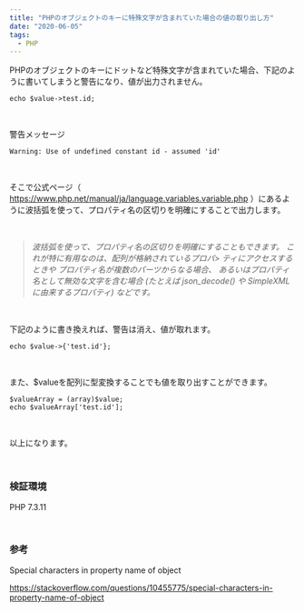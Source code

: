 ```yaml
---
title: "PHPのオブジェクトのキーに特殊文字が含まれていた場合の値の取り出し方"
date: "2020-06-05"
tags:
  - PHP
---
```


PHPのオブジェクトのキーにドットなど特殊文字が含まれていた場合、下記のように書いてしまうと警告になり、値が出力されません。

    echo $value->test.id;

<br />

警告メッセージ

    Warning: Use of undefined constant id - assumed 'id'

<br />

そこで公式ページ（ https://www.php.net/manual/ja/language.variables.variable.php ）にあるように波括弧を使って、プロパティ名の区切りを明確にすることで出力します。

<br />

> *波括弧を使って、プロパティ名の区切りを明確にすることもできます。 これが特に有用なのは、配列が格納されているプロパ> ティにアクセスするときや プロパティ名が複数のパーツからなる場合、 あるいはプロパティ名として無効な文字を含む場合 (たとえば json_decode() や SimpleXML に由来するプロパティ) などです。*

<br />

下記のように書き換えれば、警告は消え、値が取れます。

    echo $value->{'test.id'};

<br />

また、$valueを配列に型変換することでも値を取り出すことができます。

    $valueArray = (array)$value;
    echo $valueArray['test.id'];

<br />

以上になります。

<br />

### 検証環境

PHP 7.3.11

<br />

### 参考

Special characters in property name of object

https://stackoverflow.com/questions/10455775/special-characters-in-property-name-of-object